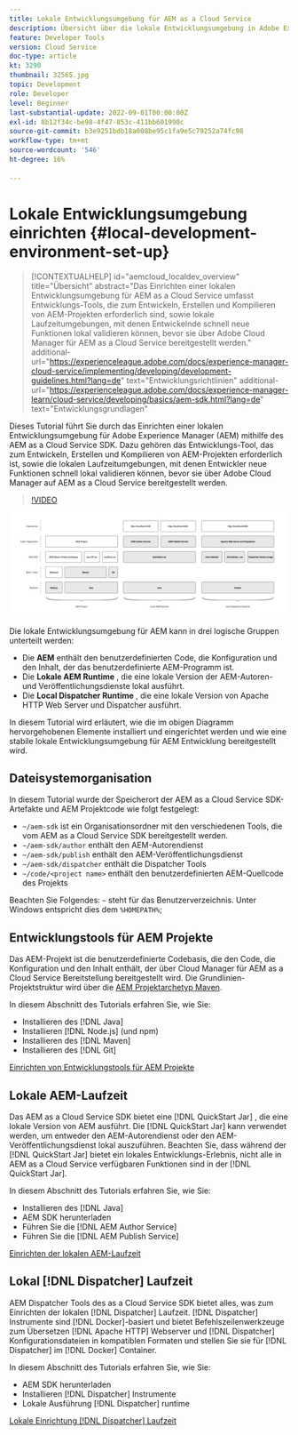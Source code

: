 ```yaml
---
title: Lokale Entwicklungsumgebung für AEM as a Cloud Service
description: Übersicht über die lokale Entwicklungsumgebung in Adobe Experience Manager (AEM).
feature: Developer Tools
version: Cloud Service
doc-type: article
kt: 3290
thumbnail: 32565.jpg
topic: Development
role: Developer
level: Beginner
last-substantial-update: 2022-09-01T00:00:00Z
exl-id: 8b12f34c-be98-4f47-853c-411bb601990c
source-git-commit: b3e9251bdb18a008be95c1fa9e5c79252a74fc98
workflow-type: tm+mt
source-wordcount: '546'
ht-degree: 16%

---
```


# Lokale Entwicklungsumgebung einrichten {#local-development-environment-set-up}

>[!CONTEXTUALHELP]
>id="aemcloud_localdev_overview"
>title="Übersicht"
>abstract="Das Einrichten einer lokalen Entwicklungsumgebung für AEM as a Cloud Service umfasst Entwicklungs-Tools, die zum Entwickeln, Erstellen und Kompilieren von AEM-Projekten erforderlich sind, sowie lokale Laufzeitumgebungen, mit denen Entwickelnde schnell neue Funktionen lokal validieren können, bevor sie über Adobe Cloud Manager für AEM as a Cloud Service bereitgestellt werden."
>additional-url="https://experienceleague.adobe.com/docs/experience-manager-cloud-service/implementing/developing/development-guidelines.html?lang=de" text="Entwicklungsrichtlinien"
>additional-url="https://experienceleague.adobe.com/docs/experience-manager-learn/cloud-service/developing/basics/aem-sdk.html?lang=de" text="Entwicklungsgrundlagen"

Dieses Tutorial führt Sie durch das Einrichten einer lokalen Entwicklungsumgebung für Adobe Experience Manager (AEM) mithilfe des AEM as a Cloud Service SDK. Dazu gehören das Entwicklungs-Tool, das zum Entwickeln, Erstellen und Kompilieren von AEM-Projekten erforderlich ist, sowie die lokalen Laufzeitumgebungen, mit denen Entwickler neue Funktionen schnell lokal validieren können, bevor sie über Adobe Cloud Manager auf AEM as a Cloud Service bereitgestellt werden.

>[!VIDEO](https://video.tv.adobe.com/v/32565?quality=12&learn=on)

![AEM as a Cloud Service Technologiestapel für lokale Entwicklungsumgebungen](./assets/overview/aem-sdk-technology-stack.png)

Die lokale Entwicklungsumgebung für AEM kann in drei logische Gruppen unterteilt werden:

+ Die __AEM__ enthält den benutzerdefinierten Code, die Konfiguration und den Inhalt, der das benutzerdefinierte AEM-Programm ist.
+ Die __Lokale AEM Runtime__ , die eine lokale Version der AEM-Autoren- und Veröffentlichungsdienste lokal ausführt.
+ Die __Local Dispatcher Runtime__ , die eine lokale Version von Apache HTTP Web Server und Dispatcher ausführt.

In diesem Tutorial wird erläutert, wie die im obigen Diagramm hervorgehobenen Elemente installiert und eingerichtet werden und wie eine stabile lokale Entwicklungsumgebung für AEM Entwicklung bereitgestellt wird.

## Dateisystemorganisation

In diesem Tutorial wurde der Speicherort der AEM as a Cloud Service SDK-Artefakte und AEM Projektcode wie folgt festgelegt:

+ `~/aem-sdk` ist ein Organisationsordner mit den verschiedenen Tools, die vom AEM as a Cloud Service SDK bereitgestellt werden.
+ `~/aem-sdk/author` enthält den AEM-Autorendienst
+ `~/aem-sdk/publish` enthält den AEM-Veröffentlichungsdienst
+ `~/aem-sdk/dispatcher` enthält die Dispatcher Tools
+ `~/code/<project name>` enthält den benutzerdefinierten AEM-Quellcode des Projekts

Beachten Sie Folgendes: `~` steht für das Benutzerverzeichnis. Unter Windows entspricht dies dem `%HOMEPATH%`;

## Entwicklungstools für AEM Projekte

Das AEM-Projekt ist die benutzerdefinierte Codebasis, die den Code, die Konfiguration und den Inhalt enthält, der über Cloud Manager für AEM as a Cloud Service Bereitstellung bereitgestellt wird. Die Grundlinien-Projektstruktur wird über die [AEM Projektarchetyp Maven](https://github.com/adobe/aem-project-archetype).

In diesem Abschnitt des Tutorials erfahren Sie, wie Sie:

+ Installieren des [!DNL Java]
+ Installieren [!DNL Node.js] (und npm)
+ Installieren des [!DNL Maven]
+ Installieren des [!DNL Git]

[Einrichten von Entwicklungstools für AEM Projekte](./development-tools.md)

## Lokale AEM-Laufzeit

Das AEM as a Cloud Service SDK bietet eine [!DNL QuickStart Jar] , die eine lokale Version von AEM ausführt. Die [!DNL QuickStart Jar] kann verwendet werden, um entweder den AEM-Autorendienst oder den AEM-Veröffentlichungsdienst lokal auszuführen. Beachten Sie, dass während der [!DNL QuickStart Jar] bietet ein lokales Entwicklungs-Erlebnis, nicht alle in AEM as a Cloud Service verfügbaren Funktionen sind in der [!DNL QuickStart Jar].

In diesem Abschnitt des Tutorials erfahren Sie, wie Sie:

+ Installieren des [!DNL Java]
+ AEM SDK herunterladen
+ Führen Sie die [!DNL AEM Author Service]
+ Führen Sie die [!DNL AEM Publish Service]

[Einrichten der lokalen AEM-Laufzeit](./aem-runtime.md)

## Lokal [!DNL Dispatcher] Laufzeit

AEM Dispatcher Tools des as a Cloud Service SDK bietet alles, was zum Einrichten der lokalen [!DNL Dispatcher] Laufzeit. [!DNL Dispatcher] Instrumente sind [!DNL Docker]-basiert und bietet Befehlszeilenwerkzeuge zum Übersetzen [!DNL Apache HTTP] Webserver und [!DNL Dispatcher] Konfigurationsdateien in kompatiblen Formaten und stellen Sie sie für [!DNL Dispatcher] im [!DNL Docker] Container.

In diesem Abschnitt des Tutorials erfahren Sie, wie Sie:

+ AEM SDK herunterladen
+ Installieren [!DNL Dispatcher] Instrumente
+ Lokale Ausführung [!DNL Dispatcher] runtime

[Lokale Einrichtung [!DNL Dispatcher] Laufzeit](./dispatcher-tools.md)
